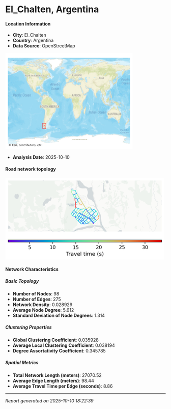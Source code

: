 # El_Chalten, Argentina

#### Location Information

- **City**: El_Chalten
- **Country**: Argentina
- **Data Source**: OpenStreetMap
<img src="El_Chalten_location.png" alt="El_Chalten Location Map" width="400" />

- **Analysis Date**: 2025-10-10

#### Road network topology

<img src="El_Chalten_network_map.png" alt="El_Chalten Road Network Map" width="500"/>

#### Network Characteristics

##### Basic Topology

- **Number of Nodes**: 98
- **Number of Edges**: 275
- **Network Density**: 0.028929
- **Average Node Degree**: 5.612
- **Standard Deviation of Node Degrees**: 1.314

##### Clustering Properties

- **Global Clustering Coefficient**: 0.035928
- **Average Local Clustering Coefficient**: 0.038194
- **Degree Assortativity Coefficient**: 0.345785

##### Spatial Metrics

- **Total Network Length (meters)**: 27070.52
- **Average Edge Length (meters)**: 98.44
- **Average Travel Time per Edge (seconds)**: 8.86

---
*Report generated on 2025-10-10 18:22:39*
